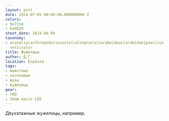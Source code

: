 ```yaml
---
layout: post
date: 2024-07-05 00:00:00.000000000 Z
colors:
- 9e7154
- 6a4829
shoot_date: 2024-06-09
taxonomy:
- animalia|arthropoda|insecta|coleoptera|caraboidea|carabidae|poecilus|poecilus|poecilus
  versicolor
title: Жужелицы
author: Д.Г.
location: Ёльбаза
tags:
- животные
- насекомые
- жуки
- жужелицы
gear:
- 70D
- 35mm macro LED
---
```

Двухэтажные жужелицы, например.

